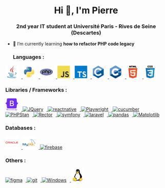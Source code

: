 <h1 align="center">Hi 👋, I'm Pierre</h1>
<h3 align="center">2nd year IT student at Université Paris - Rives de Seine (Descartes)</h3>

- 🌱 I’m currently learning **how to refactor PHP code legacy**
  <h3 align="left">Languages :</h3>
<p> 
    <a href="https://www.java.com" target="_blank" rel="noreferrer"> <img src="https://raw.githubusercontent.com/devicons/devicon/master/icons/java/java-original.svg" alt="java" width="40" height="40" style="margin-right:10px;"/> </a> 
    <a href="https://www.python.org" target="_blank" rel="noreferrer"> <img src="https://raw.githubusercontent.com/devicons/devicon/master/icons/python/python-original.svg" alt="python" width="40" height="40" style="margin-right:10px;"/> </a> 
    <a href="https://www.php.net" target="_blank" rel="noreferrer"> <img src="https://raw.githubusercontent.com/devicons/devicon/master/icons/php/php-original.svg" alt="php" width="40" height="40" style="margin-right:10px;"/> </a> 
    <a href="https://developer.mozilla.org/en-US/docs/Web/JavaScript" target="_blank" rel="noreferrer"> <img src="https://raw.githubusercontent.com/devicons/devicon/master/icons/javascript/javascript-original.svg" alt="javascript" width="40" height="40" style="margin-right:10px;"/> </a> 
    <a href="https://www.typescriptlang.org/" target="_blank" rel="noreferrer"> <img src="https://raw.githubusercontent.com/devicons/devicon/master/icons/typescript/typescript-original.svg" alt="typescript" width="40" height="40" style="margin-right:10px;"/> </a> 
    <a href="https://www.cprogramming.com/" target="_blank" rel="noreferrer"> <img src="https://raw.githubusercontent.com/devicons/devicon/master/icons/c/c-original.svg" alt="c" width="40" height="40" style="margin-right:10px;"/> </a> 
    <a href="https://www.w3schools.com/cpp/" target="_blank" rel="noreferrer"> <img src="https://raw.githubusercontent.com/devicons/devicon/master/icons/cplusplus/cplusplus-original.svg" alt="cplusplus" width="40" height="40" style="margin-right:10px;"/> </a> 
    <a href="https://www.w3.org/html/" target="_blank" rel="noreferrer"> <img src="https://raw.githubusercontent.com/devicons/devicon/master/icons/html5/html5-original-wordmark.svg" alt="html5" width="40" height="40" style="margin-right:10px;"/> </a> 
    <a href="https://www.w3schools.com/css/" target="_blank" rel="noreferrer"> <img src="https://raw.githubusercontent.com/devicons/devicon/master/icons/css3/css3-original-wordmark.svg" alt="css3" width="40" height="40" style="margin-right:10px;"/> </a> 
</p>

<h3>Libraries / Frameworks :</h3>
<p>
    <a href="https://getbootstrap.com" target="_blank" rel="noreferrer"><img src="https://raw.githubusercontent.com/devicons/devicon/master/icons/bootstrap/bootstrap-plain-wordmark.svg" alt="bootstrap" width="40" height="40" style="margin-right:10px;"/> </a> 
    <a href="https://jquery.com" target="_blank" rel="noreferrer"> <img src=https://s2.qwant.com/thumbr/0x380/f/9/553f4e4765623be34918ff091330b5399640f21109d3d2bc7b9f697425cdc0/jquery-logo-png--512.png?u=http%3A%2F%2Fpluspng.com%2Fimg-png%2Fjquery-logo-png--512.png&q=0&b=1&p=0&a=0 alt="JQuery" width="40" height="40" style="margin-right:10px;"/> </a>
    <a href="https://reactnative.dev/" target="_blank" rel="noreferrer"> <img src="https://reactnative.dev/img/header_logo.svg" alt="reactnative" width="40" height="40" style="margin-right:10px;"/> </a> 
    <a href="https://playwright.dev/" target="_blank" rel="noreferrer"> <img src=https://s1.qwant.com/thumbr/0x0/0/5/59bb03e0e43c0b99c390148ec41a11faed2e9f063c2d6b20db1d82082a7889/default_48baa40615243f437bc3b182e62ddfe0290fca4b.png?u=https%3A%2F%2Fimg.stackshare.io%2Fservice%2F11955%2Fdefault_48baa40615243f437bc3b182e62ddfe0290fca4b.png&q=0&b=1&p=0&a=0 alt="Playwright" width="40" height="40" style="margin-right:10px;"/> </a>
    <a href="https://cucumber.io/" target="_blank" rel="noreferrer"> <img src=https://s1.qwant.com/thumbr/0x380/3/7/d4e01cca03f9afba14e8b8a5ee859a01a56a6bebc6a0a13cc441f175289c46/cucumber-logo.png?u=https%3A%2F%2Fbrandslogos.com%2Fwp-content%2Fuploads%2Fimages%2Flarge%2Fcucumber-logo.png&q=0&b=1&p=0&a=0 alt="cucumber" width="40" height="40" style="margin-right:10px;"/> </a> 
    <a href="https://phpstan.org/" target="_blank" rel="noreferrer"> <img src="https://s1.qwant.com/thumbr/0x380/8/c/d04388392be97ce61eec0df7131713267492eb6aebcd41b158353eb4df5735/phpstan_logo.png?u=https%3A%2F%2Fwww.clickstorm.de%2Fblog%2Fwp-content%2Fuploads%2F2022%2F09%2Fphpstan_logo.png&q=0&b=1&p=0&a=0" alt="PHPStan" width="40" height="40" style="margin-right:10px;"/> </a>
    <a href="https://getrector.com/" target="_blank" rel="noreferrer"> <img src=https://avatars.githubusercontent.com/u/32097581?s=48&v=4 alt="Rector" width="40" height="40" style="margin-right:10px;"/> </a>
    <a href="https://symfony.com" target="_blank" rel="noreferrer"> <img src="https://s1.qwant.com/thumbr/0x380/3/4/6a23e049d02e538d7e598a43b88ce46f94fa40bd404812584e88fb325d401f/logo.png?u=https%3A%2F%2Fdocs.nufaza.com%2Fimages%2Fbackend%2Fsymfony%2Flogo.png&q=0&b=1&p=0&a=0" alt="symfony" width="40" height="40" style="margin-right:10px;"/> </a>
    <a href="https://laravel.com/" target="_blank" rel="noreferrer"> <img src="https://s1.qwant.com/thumbr/0x380/0/e/0bd54fc9f308396caa705837f4e39c9ff125d03e3fbba3bdb813096b0c899e/logo-laravel-icon-1024.png?u=https%3A%2F%2Flogospng.org%2Fdownload%2Flaravel%2Flogo-laravel-icon-1024.png&q=0&b=1&p=0&a=0" alt="laravel" width="40" height="40" style="margin-right:10px;"/> </a>
    <a href="https://pandas.pydata.org/" target="_blank" rel="noreferrer"> <img src="https://pandas.pydata.org/static/img/pandas.svg" alt="pandas" width="40" height="40" style="margin-right:10px;"/> </a>
    <a href="https://matplotlib.org/" target="_blank" rel="noreferrer"> <img src="https://matplotlib.org/_static/images/documentation.svg" alt="Matplotlib" width="40" height="40" style="margin-right:10px;"/> </a>
</p>

<h3>Databases :</h3>
<p>
    <a href="https://www.oracle.com/" target="_blank" rel="noreferrer"> <img src="https://raw.githubusercontent.com/devicons/devicon/master/icons/oracle/oracle-original.svg" alt="oracle" width="40" height="40" style="margin-right:10px;"/> </a>
    <a href="https://www.mysql.com/" target="_blank" rel="noreferrer"> <img src="https://raw.githubusercontent.com/devicons/devicon/master/icons/mysql/mysql-original-wordmark.svg" alt="mysql" width="40" height="40" style="margin-right:10px;"/> </a>
    <a href="https://firebase.google.com/" target="_blank" rel="noreferrer"> <img src="https://www.vectorlogo.zone/logos/firebase/firebase-icon.svg" alt="firebase" width="40" height="40" style="margin-right:10px;"/> </a> 
</p>

<h3> Others :</h3>
<p>
    <a href="https://www.figma.com/" target="_blank" rel="noreferrer"> <img src="https://www.vectorlogo.zone/logos/figma/figma-icon.svg" alt="figma" width="40" height="40" style="margin-right:10px;"/> </a> 
    <a href="https://git-scm.com/" target="_blank" rel="noreferrer"> <img src="https://www.vectorlogo.zone/logos/git-scm/git-scm-icon.svg" alt="git" width="40" height="40" style="margin-right:10px;"/> </a> 
    <a href="https://www.microsoft.com/fr-fr/windows//" target="_blank" rel="noreferrer"> <img src="https://s2.qwant.com/thumbr/0x380/5/e/d17eafb325bfb7ac368d94957e9f93c495019bac9d5c35c2d3369ef860430c/Windows-Logo-PNG-Free-Image.png?u=https%3A%2F%2Fwww.pngall.com%2Fwp-content%2Fuploads%2F2%2FWindows-Logo-PNG-Free-Image.png&q=0&b=1&p=0&a=0" alt="Windows" width="40" height="40" style="margin-right:10px;"/> </a> 
    <a href="https://www.linux.org/" target="_blank" rel="noreferrer"> <img src="https://raw.githubusercontent.com/devicons/devicon/master/icons/linux/linux-original.svg" alt="linux" width="40" height="40" style="margin-right:10px;"/> </a> 
</p>
